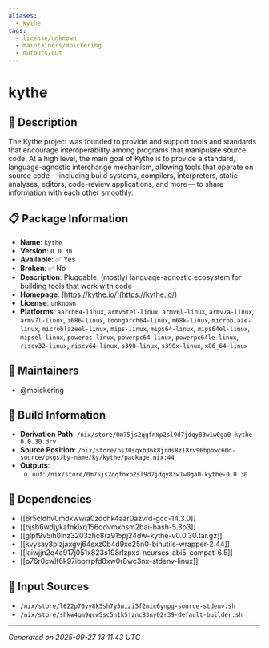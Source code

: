 ```yaml
---
aliases:
  - kythe
tags:
  - license/unknown
  - maintainers/mpickering
  - outputs/out
---
```


# kythe

## 📝 Description

The Kythe project was founded to provide and support tools and standards
  that encourage interoperability among programs that manipulate source
  code. At a high level, the main goal of Kythe is to provide a standard,
  language-agnostic interchange mechanism, allowing tools that operate on
  source code — including build systems, compilers, interpreters, static
  analyses, editors, code-review applications, and more — to share
  information with each other smoothly.  

## 📋 Package Information

- **Name**: `kythe`
- **Version**: `0.0.30`
- **Available**: ✅ Yes
- **Broken**: ✅ No
- **Description**: Pluggable, (mostly) language-agnostic ecosystem for building tools that work with code
- **Homepage**: [https://kythe.io/](https://kythe.io/)
- **License**: `unknown`
- **Platforms**: `aarch64-linux`, `armv5tel-linux`, `armv6l-linux`, `armv7a-linux`, `armv7l-linux`, `i686-linux`, `loongarch64-linux`, `m68k-linux`, `microblaze-linux`, `microblazeel-linux`, `mips-linux`, `mips64-linux`, `mips64el-linux`, `mipsel-linux`, `powerpc-linux`, `powerpc64-linux`, `powerpc64le-linux`, `riscv32-linux`, `riscv64-linux`, `s390-linux`, `s390x-linux`, `x86_64-linux`
## 👥 Maintainers

- @mpickering


## 🔧 Build Information

- **Derivation Path**: `/nix/store/0m75js2qqfnxp2sl9d7jdqy83w1w0ga0-kythe-0.0.30.drv`
- **Source Position**: `/nix/store/ns30sqxb36k8jrds8z18rv96bpnwc60d-source/pkgs/by-name/ky/kythe/package.nix:44`
- **Outputs**:
  - `out`:  `/nix/store/0m75js2qqfnxp2sl9d7jdqy83w1w0ga0-kythe-0.0.30`

## 🔗 Dependencies

- [[6r5cldhv0mdkwwia0zdchk4aar0azvrd-gcc-14.3.0]]
- [[bjsb6wdjykafnkixq156qdvmxhsm2bai-bash-5.3p3]]
- [[glpf9v5ih0lnz3203zhc8rz915pj24dw-kythe-v0.0.30.tar.gz]]
- [[kvysay8plzjaxgvj64sxz0b4d9xc25n0-binutils-wrapper-2.44]]
- [[laiwjjn2q4a917j051x823s198rlzpxs-ncurses-abi5-compat-6.5]]
- [[p76r0cwlf6k97ibprrpfd8xw0r8wc3nx-stdenv-linux]]

## 📁 Input Sources

- `/nix/store/l622p70vy8k5sh7y5wizi5f2mic6ynpg-source-stdenv.sh`
- `/nix/store/shkw4qm9qcw5sc5n1k5jznc83ny02r39-default-builder.sh`

---
*Generated on 2025-09-27 13:11:43 UTC*
